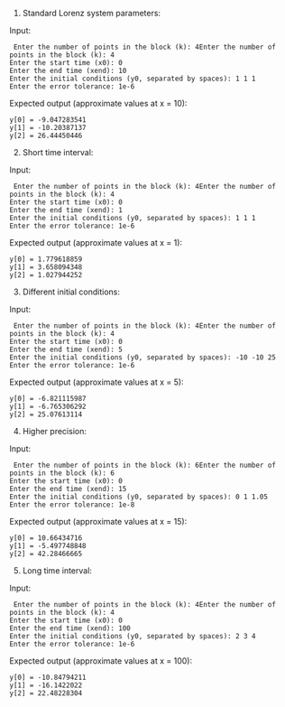 1. Standard Lorenz system parameters:


Input:

```plaintext
 Enter the number of points in the block (k): 4Enter the number of points in the block (k): 4
Enter the start time (x0): 0
Enter the end time (xend): 10
Enter the initial conditions (y0, separated by spaces): 1 1 1
Enter the error tolerance: 1e-6

```

Expected output (approximate values at x = 10):

```plaintext
y[0] = -9.047283541
y[1] = -10.20387137
y[2] = 26.44450446

```

2. Short time interval:


Input:

```plaintext
 Enter the number of points in the block (k): 4Enter the number of points in the block (k): 4
Enter the start time (x0): 0
Enter the end time (xend): 1
Enter the initial conditions (y0, separated by spaces): 1 1 1
Enter the error tolerance: 1e-6

```

Expected output (approximate values at x = 1):

```plaintext
y[0] = 1.779618859
y[1] = 3.658094348
y[2] = 1.027944252

```

3. Different initial conditions:


Input:

```plaintext
 Enter the number of points in the block (k): 4Enter the number of points in the block (k): 4
Enter the start time (x0): 0
Enter the end time (xend): 5
Enter the initial conditions (y0, separated by spaces): -10 -10 25
Enter the error tolerance: 1e-6

```

Expected output (approximate values at x = 5):

```plaintext
y[0] = -6.821115987
y[1] = -6.765306292
y[2] = 25.07613114

```

4. Higher precision:


Input:

```plaintext
 Enter the number of points in the block (k): 6Enter the number of points in the block (k): 6
Enter the start time (x0): 0
Enter the end time (xend): 15
Enter the initial conditions (y0, separated by spaces): 0 1 1.05
Enter the error tolerance: 1e-8

```

Expected output (approximate values at x = 15):

```plaintext
y[0] = 10.66434716
y[1] = -5.497748848
y[2] = 42.28466665
```

5. Long time interval:


Input:

```plaintext
 Enter the number of points in the block (k): 4Enter the number of points in the block (k): 4
Enter the start time (x0): 0
Enter the end time (xend): 100
Enter the initial conditions (y0, separated by spaces): 2 3 4
Enter the error tolerance: 1e-6

```

Expected output (approximate values at x = 100):

```plaintext
y[0] = -10.84794211
y[1] = -16.1422022
y[2] = 22.48228304
```